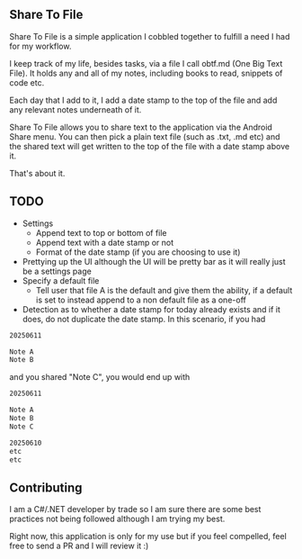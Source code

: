 ## Share To File

Share To File is a simple application I cobbled together to fulfill a need I had for my workflow.

I keep track of my life, besides tasks, via a file I call obtf.md (One Big Text File). It holds any and all of my notes,
including books to read, snippets of code etc.

Each day that I add to it, I add a date stamp to the top of the file and add any relevant notes underneath of it.

Share To File allows you to share text to the application via the Android Share menu. You can then pick
a plain text file (such as .txt, .md etc) and the shared text will get written to the top of the file with a date stamp above it.

That's about it.

## TODO
* Settings
  * Append text to top or bottom of file
  * Append text with a date stamp or not
  * Format of the date stamp (if you are choosing to use it)
* Prettying up the UI although the UI will be pretty bar as it will really just be a settings page
* Specify a default file
  * Tell user that file A is the default and give them the ability, if a default is set to instead append to a non default file as a one-off
* Detection as to whether a date stamp for today already exists and if it does, do not duplicate the date stamp. In this scenario, if you had

```sh 
20250611

Note A
Note B
```

and you shared "Note C", you would end up with

```sh
20250611

Note A
Note B
Note C

20250610
etc
etc
```

## Contributing
I am a C#/.NET developer by trade so I am sure there are some best practices not being followed although I am trying my best.

Right now, this application is only for my use but if you feel compelled, feel free to send a PR and I will review it :)

